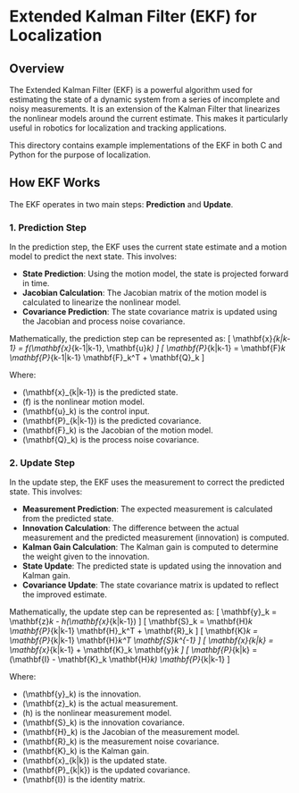 # Extended Kalman Filter (EKF) for Localization

## Overview

The Extended Kalman Filter (EKF) is a powerful algorithm used for estimating the state of a dynamic system from a series of incomplete and noisy measurements. It is an extension of the Kalman Filter that linearizes the nonlinear models around the current estimate. This makes it particularly useful in robotics for localization and tracking applications.

This directory contains example implementations of the EKF in both C and Python for the purpose of localization.

## How EKF Works

The EKF operates in two main steps: **Prediction** and **Update**.

### 1. Prediction Step

In the prediction step, the EKF uses the current state estimate and a motion model to predict the next state. This involves:

- **State Prediction**: Using the motion model, the state is projected forward in time.
- **Jacobian Calculation**: The Jacobian matrix of the motion model is calculated to linearize the nonlinear model.
- **Covariance Prediction**: The state covariance matrix is updated using the Jacobian and process noise covariance.

Mathematically, the prediction step can be represented as:
\[ \mathbf{x}_{k|k-1} = f(\mathbf{x}_{k-1|k-1}, \mathbf{u}_k) \]
\[ \mathbf{P}_{k|k-1} = \mathbf{F}_k \mathbf{P}_{k-1|k-1} \mathbf{F}_k^T + \mathbf{Q}_k \]

Where:
- \(\mathbf{x}_{k|k-1}\) is the predicted state.
- \(f\) is the nonlinear motion model.
- \(\mathbf{u}_k\) is the control input.
- \(\mathbf{P}_{k|k-1}\) is the predicted covariance.
- \(\mathbf{F}_k\) is the Jacobian of the motion model.
- \(\mathbf{Q}_k\) is the process noise covariance.

### 2. Update Step

In the update step, the EKF uses the measurement to correct the predicted state. This involves:

- **Measurement Prediction**: The expected measurement is calculated from the predicted state.
- **Innovation Calculation**: The difference between the actual measurement and the predicted measurement (innovation) is computed.
- **Kalman Gain Calculation**: The Kalman gain is computed to determine the weight given to the innovation.
- **State Update**: The predicted state is updated using the innovation and Kalman gain.
- **Covariance Update**: The state covariance matrix is updated to reflect the improved estimate.

Mathematically, the update step can be represented as:
\[ \mathbf{y}_k = \mathbf{z}_k - h(\mathbf{x}_{k|k-1}) \]
\[ \mathbf{S}_k = \mathbf{H}_k \mathbf{P}_{k|k-1} \mathbf{H}_k^T + \mathbf{R}_k \]
\[ \mathbf{K}_k = \mathbf{P}_{k|k-1} \mathbf{H}_k^T \mathbf{S}_k^{-1} \]
\[ \mathbf{x}_{k|k} = \mathbf{x}_{k|k-1} + \mathbf{K}_k \mathbf{y}_k \]
\[ \mathbf{P}_{k|k} = (\mathbf{I} - \mathbf{K}_k \mathbf{H}_k) \mathbf{P}_{k|k-1} \]

Where:
- \(\mathbf{y}_k\) is the innovation.
- \(\mathbf{z}_k\) is the actual measurement.
- \(h\) is the nonlinear measurement model.
- \(\mathbf{S}_k\) is the innovation covariance.
- \(\mathbf{H}_k\) is the Jacobian of the measurement model.
- \(\mathbf{R}_k\) is the measurement noise covariance.
- \(\mathbf{K}_k\) is the Kalman gain.
- \(\mathbf{x}_{k|k}\) is the updated state.
- \(\mathbf{P}_{k|k}\) is the updated covariance.
- \(\mathbf{I}\) is the identity matrix.